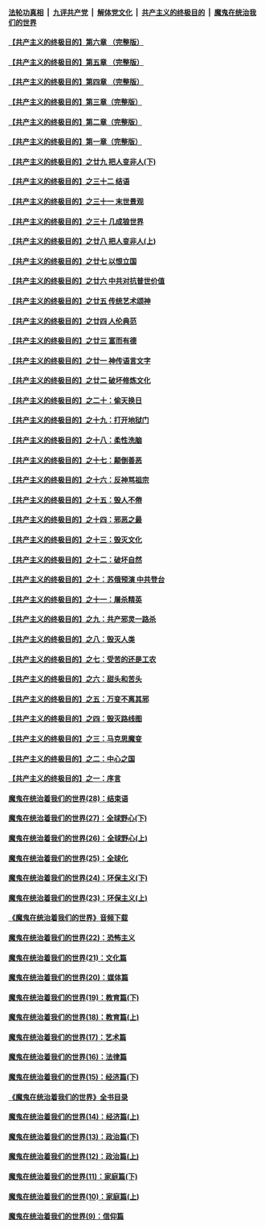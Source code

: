 

####  [法轮功真相](../../../../basic/blob/master/README.md?t=06291631) &nbsp;|&nbsp; [九评共产党](../../../../9ping.md/blob/master/README.md?t=06291631) &nbsp;|&nbsp; [解体党文化](../../../../jtdwh.md/blob/master/README.md?t=06291631)  &nbsp;|&nbsp; [共产主义的终极目的](../../../../gczydzjmd.md/blob/master/README.md?t=06291631) &nbsp;|&nbsp; [魔鬼在统治我们的世界](../../../../mgztzwmdsj.md/blob/master/README.md?t=06291631) 

#### [【共产主义的终极目的】第六章 （完整版）](../pages/nsc422/n11428913.md?t=06291631) 

#### [【共产主义的终极目的】第五章 （完整版）](../pages/nsc422/n11428912.md?t=06291631) 

#### [【共产主义的终极目的】第四章 （完整版）](../pages/nsc422/n11428907.md?t=06291631) 

#### [【共产主义的终极目的】第三章（完整版）](../pages/nsc422/n11428848.md?t=06291631) 

#### [【共产主义的终极目的】第二章（完整版）](../pages/nsc422/n11428831.md?t=06291631) 

#### [【共产主义的终极目的】第一章（完整版）](../pages/nsc422/n11417651.md?t=06291631) 

#### [【共产主义的终极目的】之廿九 把人变非人(下)](../pages/nsc422/n11344140.md?t=06291631) 

#### [【共产主义的终极目的】之三十二 结语](../pages/nsc422/n11360535.md?t=06291631) 

#### [【共产主义的终极目的】之三十一 末世景观](../pages/nsc422/n11351129.md?t=06291631) 

#### [【共产主义的终极目的】之三十 几成狼世界](../pages/nsc422/n11348280.md?t=06291631) 

#### [【共产主义的终极目的】之廿八 把人变非人(上)](../pages/nsc422/n11340492.md?t=06291631) 

#### [【共产主义的终极目的】之廿七 以恨立国](../pages/nsc422/n11336944.md?t=06291631) 

#### [【共产主义的终极目的】之廿六 中共对抗普世价值](../pages/nsc422/n11324785.md?t=06291631) 

#### [【共产主义的终极目的】之廿五 传统艺术颂神](../pages/nsc422/n11296396.md?t=06291631) 

#### [【共产主义的终极目的】之廿四 人伦典范](../pages/nsc422/n11296397.md?t=06291631) 

#### [【共产主义的终极目的】之廿三 富而有德](../pages/nsc422/n11283598.md?t=06291631) 

#### [【共产主义的终极目的】之廿一 神传语言文字](../pages/nsc422/n11263265.md?t=06291631) 

#### [【共产主义的终极目的】之廿二 破坏修炼文化](../pages/nsc422/n11245728.md?t=06291631) 

#### [【共产主义的终极目的】之二十：偷天换日](../pages/nsc422/n11238846.md?t=06291631) 

#### [【共产主义的终极目的】之十九：打开地狱门](../pages/nsc422/n11206376.md?t=06291631) 

#### [【共产主义的终极目的】之十八：柔性洗脑](../pages/nsc422/n11199994.md?t=06291631) 

#### [【共产主义的终极目的】之十七：颠倒善恶](../pages/nsc422/n11179782.md?t=06291631) 

#### [【共产主义的终极目的】之十六：反神骂祖宗](../pages/nsc422/n11166798.md?t=06291631) 

#### [【共产主义的终极目的】之十五：毁人不倦](../pages/nsc422/n11166792.md?t=06291631) 

#### [【共产主义的终极目的】之十四：邪恶之最](../pages/nsc422/n11150249.md?t=06291631) 

#### [【共产主义的终极目的】之十三：毁灭文化](../pages/nsc422/n11135227.md?t=06291631) 

#### [【共产主义的终极目的】之十二：破坏自然](../pages/nsc422/n11135214.md?t=06291631) 

#### [【共产主义的终极目的】之十：苏俄预演 中共登台](../pages/nsc422/n11118424.md?t=06291631) 

#### [【共产主义的终极目的】之十一：屠杀精英](../pages/nsc422/n11118442.md?t=06291631) 

#### [【共产主义的终极目的】之九：共产邪灵一路杀](../pages/nsc422/n11114139.md?t=06291631) 

#### [【共产主义的终极目的】之八：毁灭人类](../pages/nsc422/n11108503.md?t=06291631) 

#### [【共产主义的终极目的】之七：受苦的还是工农](../pages/nsc422/n11101809.md?t=06291631) 

#### [【共产主义的终极目的】之六：甜头和苦头](../pages/nsc422/n11096971.md?t=06291631) 

#### [【共产主义的终极目的】之五：万变不离其邪](../pages/nsc422/n11091285.md?t=06291631) 

#### [【共产主义的终极目的】之四：毁灭路线图](../pages/nsc422/n11086284.md?t=06291631) 

#### [【共产主义的终极目的】之三：马克思魔变](../pages/nsc422/n11061941.md?t=06291631) 

#### [【共产主义的终极目的】之二：中心之国](../pages/nsc422/n11047728.md?t=06291631) 

#### [【共产主义的终极目的】之一：序言](../pages/nsc422/n11086077.md?t=06291631) 

#### [魔鬼在统治着我们的世界(28)：结束语](../pages/nsc422/n10936246.md?t=06291631) 

#### [魔鬼在统治着我们的世界(27)：全球野心(下)](../pages/nsc422/n10928319.md?t=06291631) 

#### [魔鬼在统治着我们的世界(26)：全球野心(上)](../pages/nsc422/n10900318.md?t=06291631) 

#### [魔鬼在统治着我们的世界(25)：全球化](../pages/nsc422/n10788205.md?t=06291631) 

#### [魔鬼在统治着我们的世界(24)：环保主义(下)](../pages/nsc422/n10695307.md?t=06291631) 

#### [魔鬼在统治着我们的世界(23)：环保主义(上)](../pages/nsc422/n10688613.md?t=06291631) 

#### [《魔鬼在统治着我们的世界》音频下载](../pages/nsc422/n10635553.md?t=06291631) 

#### [魔鬼在统治着我们的世界(22)：恐怖主义](../pages/nsc422/n10614727.md?t=06291631) 

#### [魔鬼在统治着我们的世界(21)：文化篇](../pages/nsc422/n10597706.md?t=06291631) 

#### [魔鬼在统治着我们的世界(20)：媒体篇](../pages/nsc422/n10586579.md?t=06291631) 

#### [魔鬼在统治着我们的世界(19)：教育篇(下)](../pages/nsc422/n10564808.md?t=06291631) 

#### [魔鬼在统治着我们的世界(18)：教育篇(上)](../pages/nsc422/n10526970.md?t=06291631) 

#### [魔鬼在统治着我们的世界(17)：艺术篇](../pages/nsc422/n10499093.md?t=06291631) 

#### [魔鬼在统治着我们的世界(16)：法律篇](../pages/nsc422/n10485969.md?t=06291631) 

#### [魔鬼在统治着我们的世界(15)：经济篇(下)](../pages/nsc422/n10469975.md?t=06291631) 

#### [《魔鬼在统治着我们的世界》全书目录](../pages/nsc422/n10464261.md?t=06291631) 

#### [魔鬼在统治着我们的世界(14)：经济篇(上)](../pages/nsc422/n10457370.md?t=06291631) 

#### [魔鬼在统治着我们的世界(13)：政治篇(下)](../pages/nsc422/n10448270.md?t=06291631) 

#### [魔鬼在统治着我们的世界(12)：政治篇(上)](../pages/nsc422/n10444576.md?t=06291631) 

#### [魔鬼在统治着我们的世界(11)：家庭篇(下)](../pages/nsc422/n10440961.md?t=06291631) 

#### [魔鬼在统治着我们的世界(10)：家庭篇(上)](../pages/nsc422/n10435448.md?t=06291631) 

#### [魔鬼在统治着我们的世界(9)：信仰篇](../pages/nsc422/n10432159.md?t=06291631) 

